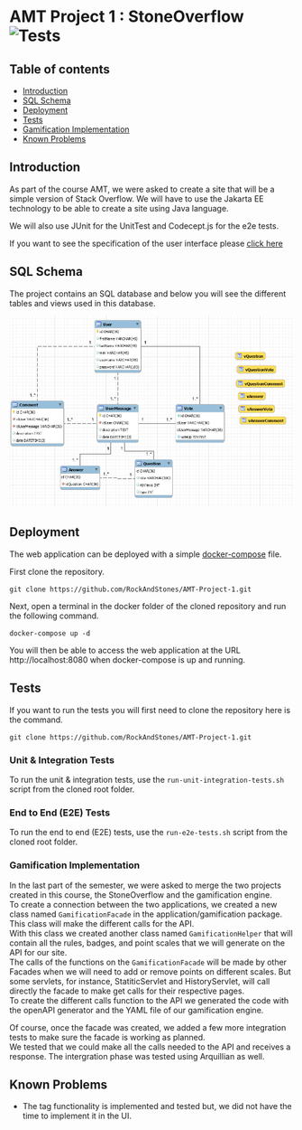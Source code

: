 # AMT Project 1 : StoneOverflow <img src="https://github.com/RockAndStones/AMT-Project-1/workflows/stoneoverflow_tests/badge.svg?branch=dev" alt="Tests">

## Table of contents
- [Introduction](#Introduction)  
- [SQL Schema](#SQL-Schema)  
- [Deployment](#Deployment)
- [Tests](#Tests)
- [Gamification Implementation](#Gamification-Implementation)
- [Known Problems](#Known-Problems)

## Introduction
As part of the course AMT, we were asked to create a site that will be a simple version of Stack Overflow. We will have to use the Jakarta EE technology to be able to create a site using Java language.

We will also use JUnit for the UnitTest and Codecept.js for the e2e tests.

If you want to see the specification of the user interface please [click here](https://docs.google.com/document/d/1DSahosKDQq_0yjQDg7r0EOaPcs6QhwXc7yyWqTjHFSo/edit?usp=sharing)

## SQL Schema

The project contains an SQL database and below you will see the different tables and views used in this database.

![Sql Model](./img/SqlModel.PNG)

## Deployment
The web application can be deployed with a simple [docker-compose](./docker/docker-compose.yml) file.

First clone the repository.
```
git clone https://github.com/RockAndStones/AMT-Project-1.git
```
Next, open a terminal in the docker folder of the cloned repository and run the following command.
```
docker-compose up -d
```
You will then be able to access the web application at the URL http://localhost:8080 when docker-compose is up and running.

## Tests
If you want to run the tests you will first need to clone the repository here is the command.

```
git clone https://github.com/RockAndStones/AMT-Project-1.git
```
### Unit & Integration Tests
To run the unit & integration tests, use the `run-unit-integration-tests.sh` script from the cloned root folder.
### End to End (E2E) Tests
To run the end to end (E2E) tests, use the `run-e2e-tests.sh` script from the cloned root folder.

### Gamification Implementation
In the last part of the semester, we were asked to merge the two projects created in this course, the StoneOverflow and the gamification engine.  
To create a connection between the two applications, we created a new class named `GamificationFacade` in the application/gamification package. This class will make the different calls for the API.  
With this class we created another class named `GamificationHelper` that will contain all the rules, badges, and point scales that we will generate on the API for our site.  
The calls of the functions on the `GamificationFacade` will be made by other Facades when we will need to add or remove points on different scales. But some servlets, for instance, StatiticServlet and HistoryServlet, will call directly the facade to make get calls for their respective pages.  
To create the different calls function to the API we generated the code with the openAPI generator and the YAML file of our gamification engine.  

Of course, once the facade was created, we added a few more integration tests to make sure the facade is working as planned.  
We tested that we could make all the calls needed to the API and receives a response. The intergration phase was tested using Arquillian as well.

## Known Problems
- The tag functionality is implemented and tested but, we did not have the time to implement it in the UI.
